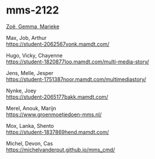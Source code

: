 # mms-2122

[Zoë, Gemma, Marieke](https://student-2063413sluy.mamdt.com/de-kou-in-haar-huis/)<br>

Max, Job, Arthur<br>
https://student-2062567vonk.mamdt.com/

Hugo, Vicky, Chayenne<br>
https://student-1820877loo.mamdt.com/multi-media-story/

Jens, Melle, Jesper<br>
https://student-1751387noor.mamdt.com/multimediastory/

Nynke, Joey <br>
https://student-2065177bakk.mamdt.com/

Merel, Anouk, Marijn<br>
https://www.groenmoetjedoen-mms.nl/

Mox, Lanka, Shento<br>
https://student-1837869hend.mamdt.com/

Michel, Devon, Cas<br>
https://michelvanderput.github.io/mms_cmd/


